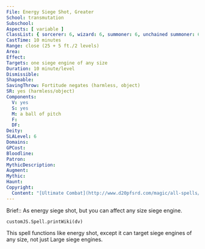 ```yaml
---
File: Energy Siege Shot, Greater
School: transmutation
Subschool: 
Aspects: [ variable ]
ClassList: { sorcerer: 6, wizard: 6, summoner: 6, unchained summoner: 6, occultist: 6 }
CastTime: 10 minutes
Range: close (25 + 5 ft./2 levels)
Area: 
Effect: 
Targets: one siege engine of any size
Duration: 10 minute/level
Dismissible: 
Shapeable: 
SavingThrow: Fortitude negates (harmless, object)
SR: yes (harmless/object)
Components:
  V: yes
  S: yes
  M: a ball of pitch
  F: 
  DF: 
Deity: 
SLALevel: 6
Domains: 
GPCost: 
Bloodline: 
Patron: 
MythicDescription: 
Augment: 
Mythic: 
Haunt: 
Copyright:
  Content: "[Ultimate Combat](http://www.d20pfsrd.com/magic/all-spells/e/energy-siege-shot#TOC-Energy-Siege-Shot-Greater)"
---
```

Brief:: As energy siege shot, but you can affect any size siege engine.

```dataviewjs
customJS.Spell.printWiki(dv)
```

This spell functions like energy shot, except it can target siege engines of any size, not just Large siege engines.
